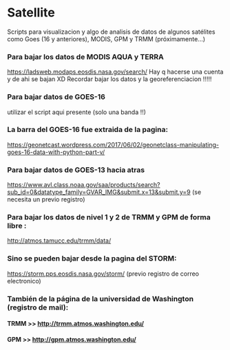 # Satellite
Scripts para visualizacion y algo de analisis de datos de algunos satélites como Goes (16 y anteriores), MODIS, GPM y TRMM (próximamente...)

### Para bajar los datos de MODIS AQUA y TERRA 
https://ladsweb.modaps.eosdis.nasa.gov/search/
Hay q hacerse una cuenta y de ahi se bajan XD
Recordar bajar los datos y la georeferenciacion !!!!!

### Para bajar datos de GOES-16 
utilizar el script aqui presente (solo una banda !!)

### La barra del GOES-16 fue extraida de la pagina:
https://geonetcast.wordpress.com/2017/06/02/geonetclass-manipulating-goes-16-data-with-python-part-v/

### Para bajar datos de GOES-13 hacia atras 
https://www.avl.class.noaa.gov/saa/products/search?sub_id=0&datatype_family=GVAR_IMG&submit.x=13&submit.y=9
(se necesita un previo registro)

### Para bajar los datos de nivel 1 y 2 de TRMM y GPM de forma libre :
http://atmos.tamucc.edu/trmm/data/ 

### Sino se pueden bajar desde la pagina del STORM:
https://storm.pps.eosdis.nasa.gov/storm/ (previo registro de correo electronico)

### También de la página de la universidad de Washington (registro de mail):

#### TRMM >> http://trmm.atmos.washington.edu/ 
#### GPM >> http://gpm.atmos.washington.edu/



